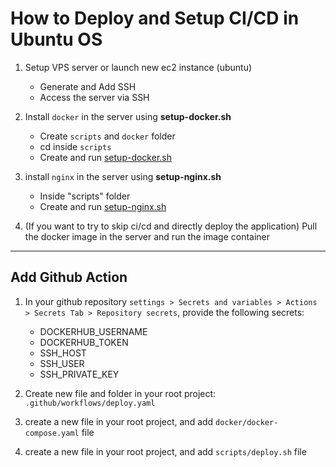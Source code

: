 # How to Deploy and Setup CI/CD in Ubuntu OS

1. Setup VPS server or launch new ec2 instance (ubuntu)
    - Generate and Add SSH
    - Access the server via SSH
2. Install `docker` in the server using **setup-docker.sh**
    - Create `scripts` and `docker` folder
    - cd inside `scripts`
    - Create and run [setup-docker.sh](./docker/setup-docker.md)

3. install `nginx` in the server using **setup-nginx.sh**
    - Inside "scripts" folder 
    - Create and run [setup-nginx.sh](./nginx/setup-nginx.md)
4. (If you want to try to skip ci/cd and directly deploy the application) Pull the docker image in the server and run the image container

___

## Add Github Action
1. In your github repository `settings > Secrets and variables > Actions > Secrets Tab > Repository secrets`, provide the following secrets:
    - DOCKERHUB_USERNAME
    - DOCKERHUB_TOKEN
    - SSH_HOST
    - SSH_USER
    - SSH_PRIVATE_KEY

2. Create new file and folder in your root project: `.github/workflows/deploy.yaml`
3. create a new file in your root project, and add `docker/docker-compose.yaml` file
4. create a new file in your root project, and add `scripts/deploy.sh` file
    
